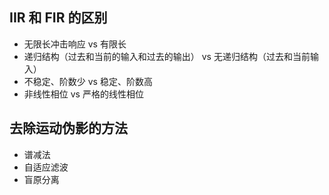 ## IIR 和 FIR 的区别
- 无限长冲击响应 vs 有限长
- 递归结构（过去和当前的输入和过去的输出） vs 无递归结构（过去和当前输入）
- 不稳定、阶数少 vs 稳定、阶数高
- 非线性相位 vs 严格的线性相位
## 去除运动伪影的方法
- 谱减法
- 自适应滤波
- 盲原分离
